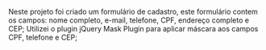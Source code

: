 Neste projeto foi criado um formulário de cadastro, este formulário  contem os campos: nome completo, e-mail, telefone, CPF, endereço completo e CEP;
Utilizei o plugin jQuery Mask Plugin para aplicar máscara aos campos CPF, telefone e CEP;
